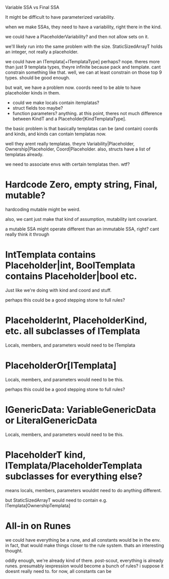 
Variable SSA vs Final SSA

It might be difficult to have parameterized variability.

when we make SSAs, they need to have a variability, right there in the kind.

we could have a PlaceholderVariability? and then not allow sets on it.


we'll likely run into the same problem with the size. StaticSizedArrayT holds an integer, not really a placeholder.


we could have an ITemplata[+ITemplataType] perhaps?
nope. theres more than just 9 templata types, theyre infinite because pack and template.
cant constrain something like that.
well, we can at least constrain on those top 9 types. should be good enough.


but wait, we have a problem now. coords need to be able to have placeholder kinds in them.
 * could we make locals contain itemplatas?
 * struct fields too maybe?
 * function parameters?
anything.
at this point, theres not much difference between KindT and a Placeholder[KindTemplataType].

the basic problem is that basically templatas can be (and contain) coords and kinds, and kinds can contain templatas now.

well they arent really templatas. theyre Variability|Placeholder, Ownership|Placeholder, Coord|Placeholder. also, structs have a list of templatas already.

we need to associate envs with certain templatas then. wtf?



# Hardcode Zero, empty string, Final, mutable?

hardcoding mutable might be weird.

also, we cant just make that kind of assumption, mutability isnt covariant.

a mutable SSA might operate different than an immutable SSA, right? cant really think it through


# IntTemplata contains Placeholder|int, BoolTemplata contains Placeholder|bool etc.

Just like we're doing with kind and coord and stuff.

perhaps this could be a good stepping stone to full rules?


# PlaceholderInt, PlaceholderKind, etc. all subclasses of ITemplata

Locals, members, and parameters would need to be ITemplata


# PlaceholderOr[ITemplata]

Locals, members, and parameters would need to be this.

perhaps this could be a good stepping stone to full rules?

# IGenericData: VariableGenericData or LiteralGenericData

Locals, members, and parameters would need to be this.


# PlaceholderT kind, ITemplata/PlaceholderTemplata subclasses for everything else?

means locals, members, parameters wouldnt need to do anything different.

but StaticSizedArrayT would need to contain e.g. ITemplata[OwnershipTemplata]


# All-in on Runes

we could have everything be a rune, and all constants would be in the env.
in fact, that would make things closer to the rule system.
thats an interesting thought.

oddly enough, we're already kind of there. post-scout, everything is already runes. presumably iexpression would become a bunch of rules? i suppose it doesnt really need to. for now, all constants can be 



